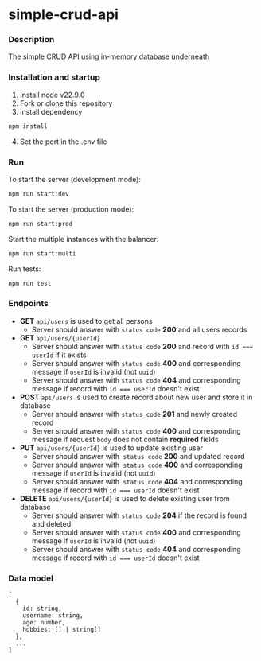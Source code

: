 # simple-crud-api

### Description
The simple CRUD API using in-memory database underneath

### Installation and startup
1. Install node v22.9.0
2. Fork or clone this repository
3. install dependency
```bash
npm install
```
4. Set the port in the .env file

### Run
To start the server (development mode):

```bash
npm run start:dev
```

To start the server (production mode):
```bash
npm run start:prod
```

Start the multiple instances with the balancer:
```bash
npm run start:multi
```

Run tests:
```bash
npm run test
```

### Endpoints
 - **GET** `api/users` is used to get all persons
    - Server should answer with `status code` **200** and all users records
- **GET** `api/users/{userId}` 
    - Server should answer with `status code` **200** and record with `id === userId` if it exists
    - Server should answer with `status code` **400** and corresponding message if `userId` is invalid (not `uuid`)
    - Server should answer with `status code` **404** and corresponding message if record with `id === userId` doesn't exist
- **POST** `api/users` is used to create record about new user and store it in database
    - Server should answer with `status code` **201** and newly created record
    - Server should answer with `status code` **400** and corresponding message if request `body` does not contain **required** fields
- **PUT** `api/users/{userId}` is used to update existing user
    - Server should answer with` status code` **200** and updated record
    - Server should answer with` status code` **400** and corresponding message if `userId` is invalid (not `uuid`)
    - Server should answer with` status code` **404** and corresponding message if record with `id === userId` doesn't exist
- **DELETE** `api/users/{userId}` is used to delete existing user from database
    - Server should answer with `status code` **204** if the record is found and deleted
    - Server should answer with `status code` **400** and corresponding message if `userId` is invalid (not `uuid`)
    - Server should answer with `status code` **404** and corresponding message if record with `id === userId` doesn't exist

### Data model
```
[
  {
    id: string,
    username: string,
    age: number,
    hobbies: [] | string[]
  },
  ...
]
```
